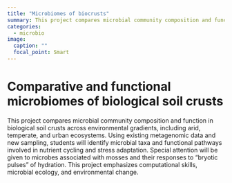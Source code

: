 ```yaml
---
title: "Microbiomes of biocrusts"
summary: This project compares microbial community composition and function in biological soil crusts across environmental gradients, including arid, temperate, and urban ecosystems.
categories:
  - microbio
image:
  caption: ""
  focal_point: Smart
---
```


# Comparative and functional microbiomes of biological soil crusts

This project compares microbial community composition and function in biological soil crusts across environmental gradients, including arid, temperate, and urban ecosystems. Using existing metagenomic data and new sampling, students will identify microbial taxa and functional pathways involved in nutrient cycling and stress adaptation. Special attention will be given to microbes associated with mosses and their responses to “bryotic pulses” of hydration. This project emphasizes computational skills, microbial ecology, and environmental change.

